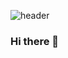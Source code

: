 ![header](https://capsule-render.vercel.app/api?type=waving&color=gradient&customColorList=0,2,2,5,30&height=400&text=Eunji's%Github)
### Hi there 👋

<!--
**dmdms/dmdms** is a ✨ _special_ ✨ repository because its `README.md` (this file) appears on your GitHub profile.

Here are some ideas to get you started:

- 🔭 I’m currently working on ...
- 🌱 I’m currently learning ...
- 👯 I’m looking to collaborate on ...
- 🤔 I’m looking for help with ...
- 💬 Ask me about ...
- 📫 How to reach me: ...
- 😄 Pronouns: ...
- ⚡ Fun fact: ...
-->


